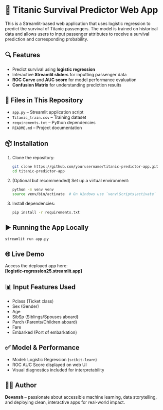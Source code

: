 # 🚢 Titanic Survival Predictor Web App

This is a Streamlit-based web application that uses logistic regression to predict the survival of Titanic passengers. The model is trained on historical data and allows users to input passenger attributes to receive a survival prediction and corresponding probability.

## 🔍 Features

- Predict survival using **logistic regression**
- Interactive **Streamlit sliders** for inputting passenger data
- **ROC Curve** and **AUC score** for model performance evaluation
- **Confusion Matrix** for understanding prediction results

## 📁 Files in This Repository

- `app.py` – Streamlit application script
- `Titanic_train.csv` – Training dataset
- `requirements.txt` – Python dependencies
- `README.md` – Project documentation

## 📦 Installation

1. Clone the repository:

   ```bash
   git clone https://github.com/yourusername/titanic-predictor-app.git
   cd titanic-predictor-app
   ```

2. (Optional but recommended) Set up a virtual environment:

   ```bash
   python -m venv venv
   source venv/bin/activate  # On Windows use `venv\Scripts\activate`
   ```

3. Install dependencies:

   ```bash
   pip install -r requirements.txt
   ```

## ▶️ Running the App Locally

```bash
streamlit run app.py
```

## 🌐 Live Demo

Access the deployed app here:  
**[logistic-regression25.streamlit.app]**

## 📊 Input Features Used

- Pclass (Ticket class)
- Sex (Gender)
- Age
- SibSp (Siblings/Spouses aboard)
- Parch (Parents/Children aboard)
- Fare
- Embarked (Port of embarkation)

## ✅ Model & Performance

- Model: Logistic Regression (`scikit-learn`)
- ROC AUC Score displayed on web UI
- Visual diagnostics included for interpretability

## 👨‍💻 Author

**Devansh** – passionate about accessible machine learning, data storytelling, and deploying clean, interactive apps for real-world impact.

